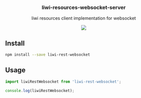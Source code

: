 <h3 align="center">
  liwi-resources-websocket-server
</h3>

<p align="center">
  liwi resources client implementation for websocket
</p>

<p align="center">
  <a href="https://npmjs.org/package/liwi-resources-websocket-server"><img src="https://img.shields.io/npm/v/liwi-resources-websocket-server.svg?style=flat-square"></a>
</p>

## Install

```bash
npm install --save liwi-rest-websocket
```

## Usage

```js
import liwiRestWebsocket from 'liwi-rest-websocket';

console.log(liwiRestWebsocket);
```
